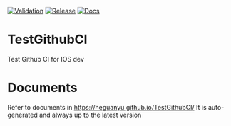 [![Validation](https://github.com/heguanyu/TestGithubCI/actions/workflows/validation.yml/badge.svg)](https://sonarcloud.io/summary/overall?id=heguanyu_TestGithubCI)
[![Release](https://github.com/heguanyu/TestGithubCI/actions/workflows/release.yml/badge.svg?branch=main)](https://github.com/CocoaPods/Specs/commit/9bccf4064cd4c62fdbcd4151889f464311c3c19a)
[![Docs](https://github.com/heguanyu/TestGithubCI/actions/workflows/post-release.yml/badge.svg)](https://heguanyu.github.io/TestGithubCI/)

# TestGithubCI
Test Github CI for IOS dev

# Documents
Refer to documents in https://heguanyu.github.io/TestGithubCI/
It is auto-generated and always up to the latest version
